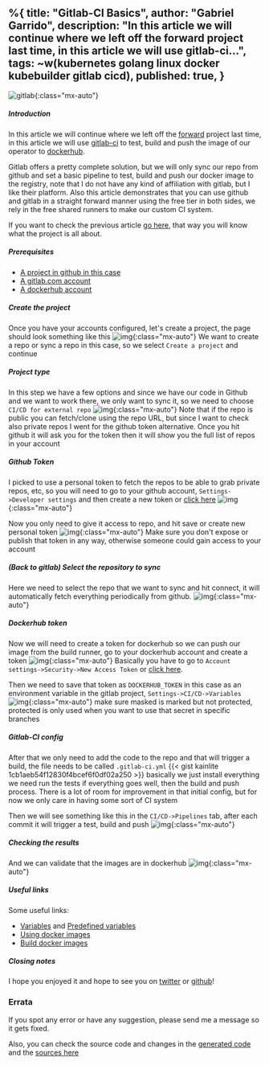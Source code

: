 %{
  title: "Gitlab-CI Basics",
  author: "Gabriel Garrido",
  description: "In this article we will continue where we left off the forward project last time, in this article we
  will use gitlab-ci...",
  tags: ~w(kubernetes golang linux docker kubebuilder gitlab cicd),
  published: true,
}
---

![gitlab](/images/gitlab.png){:class="mx-auto"}

##### **Introduction**
In this article we will continue where we left off the [forward](https://github.com/kainlite/forward) project last time, in this article we will use [gitlab-ci](https://gitlab.com) to test, build and push the image of our operator to [dockerhub](https://hub.docker.com/repository/docker/kainlite/forward).

Gitlab offers a pretty complete solution, but we will only sync our repo from github and set a basic pipeline to test, build and push our docker image to the registry, note that I do not have any kind of affiliation with gitlab, but I like their platform. Also this article demonstrates that you can use github and gitlab in a straight forward manner using the free tier in both sides, we rely in the free shared runners to make our custom CI system.

If you want to check the previous article [go here](/blog/cloud_native_applications_with_kubebuilder_and_kind_aka_kubernetes_operators), that way you will know what the project is all about.

##### **Prerequisites**
* [A project in github in this case](https://github.com/kainlite/forward)
* [A gitlab.com account](https://gitlab.com/users/sign_up)
* [A dockerhub account](https://hub.docker.com/u/kainlite)

##### **Create the project**
Once you have your accounts configured, let's create a project, the page should look something like this
![img](/images/gitlab-1.png){:class="mx-auto"}
We want to create a repo or sync a repo in this case, so we select `Create a project` and continue

##### **Project type**
In this step we have a few options and since we have our code in Github and we want to work there, we only want to sync it, so we need to choose `CI/CD for external repo`
![img](/images/gitlab-2.png){:class="mx-auto"}
Note that if the repo is public you can fetch/clone using the repo URL, but since I want to check also private repos I went for the github token alternative. Once you hit github it will ask you for the token then it will show you the full list of repos in your account

##### **Github Token**
I picked to use a personal token to fetch the repos to be able to grab private repos, etc, so you will need to go to your github account, `Settings->Developer settings` and then create a new token or [click here](https://github.com/settings/tokens)
![img](/images/gitlab-3.png){:class="mx-auto"}

Now you only need to give it access to repo, and hit save or create new personal token
![img](/images/gitlab-4.png){:class="mx-auto"}
Make sure you don't expose or publish that token in any way, otherwise someone could gain access to your account

##### (Back to gitlab) **Select the repository to sync**
Here we need to select the repo that we want to sync and hit connect, it will automatically fetch everything periodically from github.
![img](/images/gitlab-5.png){:class="mx-auto"}

##### **Dockerhub token**
Now we will need to create a token for dockerhub so we can push our image from the build runner, go to your dockerhub account and create a token
![img](/images/gitlab-6.png){:class="mx-auto"}
Basically you have to go to `Account settings->Security->New Access Token` or [click here](https://hub.docker.com/settings/security).

Then we need to save that token as `DOCKERHUB_TOKEN` in this case as an environment variable in the gitlab project, `Settings->CI/CD->Variables`
![img](/images/gitlab-7.png){:class="mx-auto"}
make sure masked is marked but not protected, protected is only used when you want to use that secret in specific branches

##### **Gitlab-CI config**
After that we only need to add the code to the repo and that will trigger a build, the file needs to be called `.gitlab-ci.yml`
{{< gist kainlite  1cb1aeb54f12830f4bcef6f0df02a250 >}}
basically we just install everything we need run the tests if everything goes well, then the build and push process. There is a lot of room for improvement in that initial config, but for now we only care in having some sort of CI system

Then we will see something like this in the `CI/CD->Pipelines` tab, after each commit it will trigger a test, build and push
![img](/images/gitlab-8.png){:class="mx-auto"}

##### **Checking the results**
And we can validate that the images are in dockerhub
![img](/images/gitlab-9.png){:class="mx-auto"}

##### **Useful links**
Some useful links:
* [Variables](https://docs.gitlab.com/ee/ci/variables/) and [Predefined variables](https://docs.gitlab.com/ee/ci/variables/predefined_variables.html)
* [Using docker images](https://docs.gitlab.com/ee/ci/docker/using_docker_images.html)
* [Build docker images](https://docs.gitlab.com/ee/ci/docker/using_docker_build.html)

##### **Closing notes**
I hope you enjoyed it and hope to see you on [twitter](https://twitter.com/kainlite) or [github](https://github.com/kainlite)!

### Errata
If you spot any error or have any suggestion, please send me a message so it gets fixed.

Also, you can check the source code and changes in the [generated code](https://github.com/kainlite/kainlite.github.io) and the [sources here](https://github.com/kainlite/blog)
